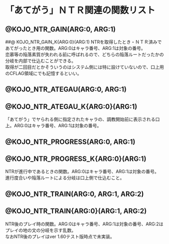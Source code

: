 「あてがう」ＮＴＲ関連の関数リスト
=================

## @KOJO_NTR_GAIN(ARG:0, ARG:1) 
##@ KOJO_NTR_GAIN_K{ARG:0}(ARG:1)
NTRを取得したとき・ＮＴＲ済みであてがったとき用の関数。ARG:0はキャラ番号、ARG:1は対象の番号。  
恋慕等の陥落素質が失われる前に呼ばれるので、どちらの陥落ルートだったかの分岐を内部で仕込むことができる。  
取得が二回目だとかそういうのはシステム側には特に設けていないので、口上用のCFLAG領域にでも記憶するといい。

## @KOJO_NTR_ATEGAU(ARG:0, ARG:1)
## @KOJO_NTR_ATEGAU_K{ARG:0}(ARG:1)
「あてがう」でヤられる側に指定されたキャラの、調教開始前に表示される口上。ARG:0はキャラ番号、ARG:1は対象の番号。

## @KOJO_NTR_PROGRESS(ARG:0, ARG:1)
## @KOJO_NTR_PROGRESS_K{ARG:0}(ARG:1)
NTRが進行中であるときの関数。ARG:0はキャラ番号、ARG:1は対象の番号。  
進行度合いや陥落ルートによる分岐は口上側で仕込むこと。

## @KOJO_NTR_TRAIN(ARG:0, ARG:1, ARG:2)
## @KOJO_NTR_TRAIN{ARG:0}(ARG:1, ARG:2)
NTR後のプレイ時の関数。ARG:0はキャラ番号、ARG:1は対象の番号、ARG:2はプレイの地の文の分岐を示す乱数。  
なおNTR後のプレイはver 1.60テスト版時点で未実装。


